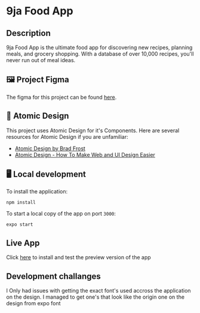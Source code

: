 
# 9ja Food App

## Description
9ja Food App is the ultimate food app for discovering new recipes, planning meals, and grocery shopping. With a database of over 10,000 recipes, you'll never run out of meal ideas. 

## 🖼️ Project Figma

The figma for this project can be found [here](https://www.figma.com/file/O5AYfDOUd1yVkyuLjrRUnz/naija-foods?node-id=0%3A1&t=4fcdQzdqg24ckCYs-1).


## 🔬 Atomic Design

This project uses Atomic Design for it's Components. Here are several resources for Atomic Design if you are unfamiliar:

- [Atomic Design by Brad Frost](https://bradfrost.com/blog/post/atomic-web-design/)
- [Atomic Design - How To Make Web and UI Design Easier](https://www.youtube.com/watch?v=W3A33dmp17E)

## 🖥️ Local development

To install the application:

```shell
npm install
```


To start a local copy of the app on port `3000`:

```shell
expo start
```


## Live App

Click [here](https://expo.dev/accounts/oliviamegan11/projects/nupat-react-native-task/builds/1a9296d2-61a1-4bc2-a84d-8acfac6901e9) to install and test the preview version of the app


## Development challanges

I Only had issues with getting the exact font's used accross the application on the design. I managed to get one's that look like the origin one on the design from expo font
